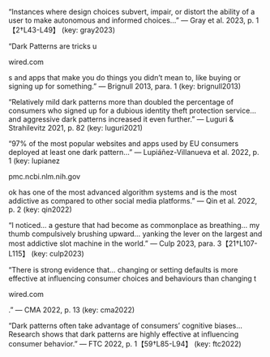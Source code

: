 “Instances where design choices subvert, impair, or distort the ability of a user to make autonomous and informed choices…” — Gray et al. 2023, p. 1【2†L43-L49】 (key: gray2023)



“Dark Patterns are tricks u

wired.com

s and apps that make you do things you didn’t mean to, like buying or signing up for something.” — Brignull 2013, para. 1 (key: brignull2013)



“Relatively mild dark patterns more than doubled the percentage of consumers who signed up for a dubious identity theft protection service… and aggressive dark patterns increased it even further.” — Luguri & Strahilevitz 2021, p. 82 (key: luguri2021)



“97% of the most popular websites and apps used by EU consumers deployed at least one dark pattern…” — Lupiáñez-Villanueva et al. 2022, p. 1 (key: lupianez

pmc.ncbi.nlm.nih.gov

ok has one of the most advanced algorithm systems and is the most addictive as compared to other social media platforms.” — Qin et al. 2022, p. 2 (key: qin2022)



“I noticed… a gesture that had become as commonplace as breathing… my thumb compulsively brushing upward… yanking the lever on the largest and most addictive slot machine in the world.” — Culp 2023, para. 3【21†L107-L115】 (key: culp2023)



“There is strong evidence that… changing or setting defaults is more effective at influencing consumer choices and behaviours than changing t

wired.com

.” — CMA 2022, p. 13 (key: cma2022)



“Dark patterns often take advantage of consumers’ cognitive biases… Research shows that dark patterns are highly effective at influencing consumer behavior.” — FTC 2022, p. 1【59†L85-L94】 (key: ftc2022)
